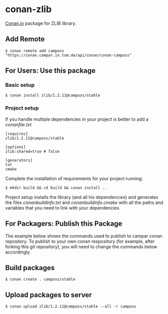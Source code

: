 # conan-zlib

[Conan.io](https://conan.io) package for ZLIB library. 

## Add Remote

    $ conan remote add camposs "https://conan.campar.in.tum.de/api/conan/conan-camposs"

## For Users: Use this package

### Basic setup

    $ conan install zlib/1.2.11@camposs/stable
    
### Project setup

If you handle multiple dependencies in your project is better to add a *conanfile.txt*
    
    [requires]
    zlib/1.2.11@camposs/stable

    [options]
    zlib:shared=true # false
    
    [generators]
    txt
    cmake

Complete the installation of requirements for your project running:</small></span>

    $ mkdir build && cd build && conan install .. 

Project setup installs the library (and all his dependencies) and generates the files *conanbuildinfo.txt* and *conanbuildinfo.cmake* with all the paths and variables that you need to link with your dependencies.

## For Packagers: Publish this Package

The example below shows the commands used to publish to campar conan repository. To publish to your own conan respository (for example, after forking this git repository), you will need to change the commands below accordingly. 

## Build packages

    $ conan create . camposs/stable    

## Upload packages to server

    $ conan upload zlib/1.2.11@camposs/stable --all -r camposs    
